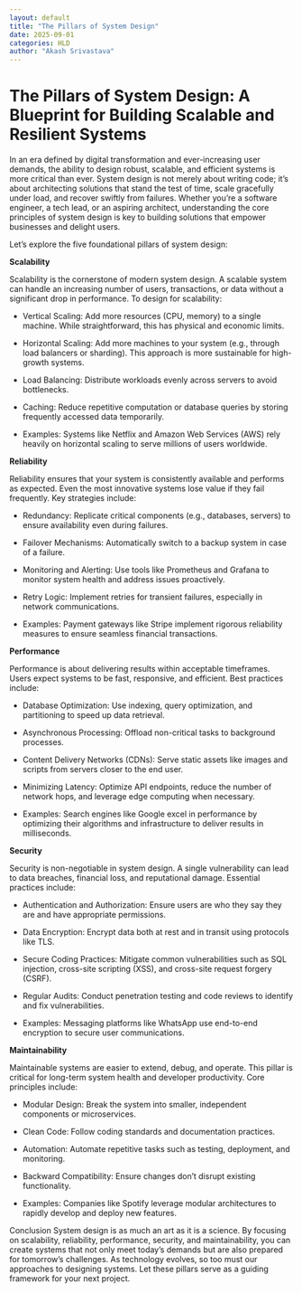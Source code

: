 ```yaml
---
layout: default
title: "The Pillars of System Design"
date: 2025-09-01
categories: HLD
author: "Akash Srivastava"
---
```


# The Pillars of System Design: A Blueprint for Building Scalable and Resilient Systems

In an era defined by digital transformation and ever-increasing user demands, the ability to design robust, scalable, and efficient systems is more critical than ever. System design is not merely about writing code; it’s about architecting solutions that stand the test of time, scale gracefully under load, and recover swiftly from failures. Whether you’re a software engineer, a tech lead, or an aspiring architect, understanding the core principles of system design is key to building solutions that empower businesses and delight users.

Let’s explore the five foundational pillars of system design:

**Scalability**

Scalability is the cornerstone of modern system design. A scalable system can handle an increasing number of users, transactions, or data without a significant drop in performance. To design for scalability:

- Vertical Scaling: Add more resources (CPU, memory) to a single machine. While straightforward, this has physical and economic limits.

- Horizontal Scaling: Add more machines to your system (e.g., through load balancers or sharding). This approach is more sustainable for high-growth systems.

- Load Balancing: Distribute workloads evenly across servers to avoid bottlenecks.

- Caching: Reduce repetitive computation or database queries by storing frequently accessed data temporarily.

- Examples: Systems like Netflix and Amazon Web Services (AWS) rely heavily on horizontal scaling to serve millions of users worldwide.

**Reliability** 

Reliability ensures that your system is consistently available and performs as expected. Even the most innovative systems lose value if they fail frequently.
Key strategies include:

- Redundancy: Replicate critical components (e.g., databases, servers) to ensure availability even during failures.

- Failover Mechanisms: Automatically switch to a backup system in case of a failure.

- Monitoring and Alerting: Use tools like Prometheus and Grafana to monitor system health and address issues proactively.

- Retry Logic: Implement retries for transient failures, especially in network communications.

- Examples: Payment gateways like Stripe implement rigorous reliability measures to ensure seamless financial transactions.

**Performance** 

Performance is about delivering results within acceptable timeframes. Users expect systems to be fast, responsive, and efficient.
Best practices include:

- Database Optimization: Use indexing, query optimization, and partitioning to speed up data retrieval.

- Asynchronous Processing: Offload non-critical tasks to background processes.

- Content Delivery Networks (CDNs): Serve static assets like images and scripts from servers closer to the end user.

- Minimizing Latency: Optimize API endpoints, reduce the number of network hops, and leverage edge computing when necessary.

- Examples: Search engines like Google excel in performance by optimizing their algorithms and infrastructure to deliver results in milliseconds.

**Security** 

Security is non-negotiable in system design. A single vulnerability can lead to data breaches, financial loss, and reputational damage.
Essential practices include:

- Authentication and Authorization: Ensure users are who they say they are and have appropriate permissions.

- Data Encryption: Encrypt data both at rest and in transit using protocols like TLS.

- Secure Coding Practices: Mitigate common vulnerabilities such as SQL injection, cross-site scripting (XSS), and cross-site request forgery (CSRF).

- Regular Audits: Conduct penetration testing and code reviews to identify and fix vulnerabilities.

- Examples: Messaging platforms like WhatsApp use end-to-end encryption to secure user communications.

**Maintainability** 

Maintainable systems are easier to extend, debug, and operate. This pillar is critical for long-term system health and developer productivity.
Core principles include:

- Modular Design: Break the system into smaller, independent components or microservices.

- Clean Code: Follow coding standards and documentation practices.

- Automation: Automate repetitive tasks such as testing, deployment, and monitoring.

- Backward Compatibility: Ensure changes don’t disrupt existing functionality.

- Examples: Companies like Spotify leverage modular architectures to rapidly develop and deploy new features.

Conclusion System design is as much an art as it is a science. By focusing on scalability, reliability, performance, security, and maintainability, you can create systems that not only meet today’s demands but are also prepared for tomorrow’s challenges. As technology evolves, so too must our approaches to designing systems. Let these pillars serve as a guiding framework for your next project.